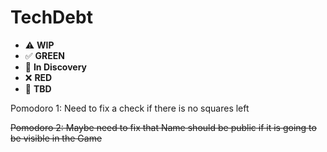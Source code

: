 # TechDebt

* ⚠️ **WIP**  
* ✅ **GREEN**  
* 🧠 **In Discovery**  
* ❌ **RED**  
* 📝 **TBD**  

Pomodoro 1: Need to fix a check if there is no squares left

~~Pomodoro 2: Maybe need to fix that Name should be public if it is going to be visible in the Game~~